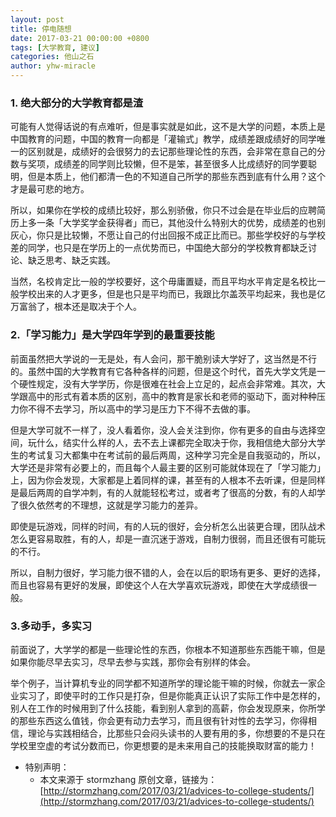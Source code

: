 ```yaml
---
layout: post
title: 停电随想
date: 2017-03-21 00:00:00 +0800
tags: [大学教育, 建议]
categories: 他山之石
author: yhw-miracle
---
```

### 1. 绝大部分的大学教育都是渣
可能有人觉得话说的有点难听，但是事实就是如此，这不是大学的问题，本质上是中国教育的问题，中国的教育一向都是「灌输式」教学，成绩差跟成绩好的同学唯一的区别就是，成绩好的会很努力的去记那些理论性的东西，会非常在意自己的分数与奖项，成绩差的同学则比较懒，但不是笨，甚至很多人比成绩好的同学要聪明，但是本质上，他们都清一色的不知道自己所学的那些东西到底有什么用？这个才是最可悲的地方。

所以，如果你在学校的成绩比较好，那么别骄傲，你只不过会是在毕业后的应聘简历上多一条「大学奖学金获得者」而已，其他没什么特别大的优势，成绩差的也别灰心，你只是比较懒，不愿让自己的付出回报不成正比而已。那些学校好的与学校差的同学，也只是在学历上的一点优势而已，中国绝大部分的学校教育都缺乏讨论、缺乏思考、缺乏实践。

当然，名校肯定比一般的学校要好，这个毋庸置疑，而且平均水平肯定是名校比一般学校出来的人才更多，但是也只是平均而已，我跟比尔盖茨平均起来，我也是亿万富翁了，根本还是取决于个人。

### 2.「学习能力」是大学四年学到的最重要技能
前面虽然把大学说的一无是处，有人会问，那干脆别读大学好了，这当然是不行的。虽然中国的大学教育有它各种各样的问题，但是这个时代，首先大学文凭是一个硬性规定，没有大学学历，你是很难在社会上立足的，起点会非常难。其次，大学跟高中的形式有着本质的区别，高中的教育是家长和老师的驱动下，面对种种压力你不得不去学习，所以高中的学习是压力下不得不去做的事。

但是大学可就不一样了，没人看着你，没人会关注到你，你有更多的自由与选择空间，玩什么，结实什么样的人，去不去上课都完全取决于你，我相信绝大部分大学生的考试复习大都集中在考试前的最后两周，这种学习完全是自我驱动的，所以，大学还是非常有必要上的，而且每个人最主要的区别可能就体现在了「学习能力」上，因为你会发现，大家都是上着同样的课，甚至有的人根本不去听课，但是同样是最后两周的自学冲刺，有的人就能轻松考过，或者考了很高的分数，有的人却学了很久依然考的不理想，这就是学习能力的差异。

即使是玩游戏，同样的时间，有的人玩的很好，会分析怎么出装更合理，团队战术怎么更容易取胜，有的人，却是一直沉迷于游戏，自制力很弱，而且还很有可能玩的不行。

所以，自制力很好，学习能力很不错的人，会在以后的职场有更多、更好的选择，而且也容易有更好的发展，即使这个人在大学喜欢玩游戏，即使在大学成绩很一般。

### 3.多动手，多实习
前面说了，大学学的都是一些理论性的东西，你根本不知道那些东西能干嘛，但是如果你能尽早去实习，尽早去参与实践，那你会有别样的体会。

举个例子，当计算机专业的同学都不知道所学的理论能干嘛的时候，你就去一家企业实习了，即使平时的工作只是打杂，但是你能真正认识了实际工作中是怎样的，别人在工作的时候用到了什么技能，看到别人拿到的高薪，你会发现原来，你所学的那些东西这么值钱，你会更有动力去学习，而且很有针对性的去学习，你得相信，理论与实践相结合，比那些只会闷头读书的人要有用的多，你想要的不是只在学校里空虚的考试分数而已，你更想要的是未来用自己的技能换取财富的能力！

- 特别声明：
    - 本文来源于 stormzhang 原创文章，链接为：[http://stormzhang.com/2017/03/21/advices-to-college-students/](http://stormzhang.com/2017/03/21/advices-to-college-students/)

